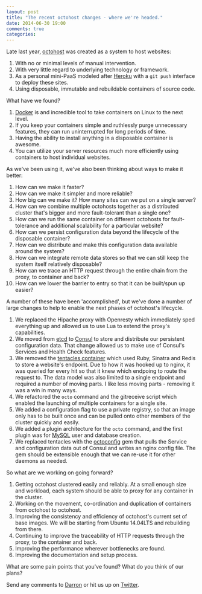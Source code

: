 ```yaml
---
layout: post
title: "The recent octohost changes - where we're headed."
date: 2014-06-30 19:00
comments: true
categories:
---
```


Late last year, [octohost](http://www.octohost.io) was created as a system to host websites:

1. With no or minimal levels of manual intervention.
2. With very little regard to underlying technology or framework.
3. As a personal mini-PaaS modeled after [Heroku](http://www.heroku.com) with a `git push` interface to deploy these sites.
4. Using disposable, immutable and rebuildable containers of source code.

What have we found?

1. [Docker](http://www.docker.io) is and incredible tool to take containers on Linux to the next level.
2. If you keep your containers simple and ruthlessly purge unnecessary features, they can run uninterrupted for long periods of time.
3. Having the ability to install anything in a disposable container is awesome.
4. You can utilize your server resources much more efficiently using containers to host individual websites.

As we've been using it, we've also been thinking about ways to make it better:

1. How can we make it faster?
2. How can we make it simpler and more reliable?
3. How big can we make it? How many sites can we put on a single server?
4. How can we combine multiple octohosts together as a distributed cluster that's bigger and more fault-tolerant than a single one?
5. How can we run the same container on different octohosts for fault-tolerance and additional scalability for a particular website?
6. How can we persist configuration data beyond the lifecycle of the disposable container?
7. How can we distribute and make this configuration data available around the system?
8. How can we integrate remote data stores so that we can still keep the system itself relatively disposable?
9. How can we trace an HTTP request through the entire chain from the proxy, to container and back?
10. How can we lower the barrier to entry so that it can be built/spun up easier?

A number of these have been 'accomplished', but we've done a number of large changes to help to enable the next phases of octohost's lifecycle.

1. We replaced the Hipache proxy with Openresty which immediately sped everything up and allowed us to use Lua to extend the proxy's capabilities.
2. We moved from [etcd](https://github.com/coreos/etcd) to [Consul](http://www.consul.io) to store and distribute our persistent configuration data. That change allowed us to make use of Consul's Services and Health Check features.
3. We removed the [tentacles container](https://github.com/octohost/tentacles) which used Ruby, Sinatra and Redis to store a website's endpoint. Due to how it was hooked up to nginx, it was queried for every hit so that it knew which endpoing to route the request to. The data model was also limited to a single endpoint and required a number of moving parts. I like less moving parts - removing it was a win in many ways.
4. We refactored the `octo` command and the gitreceive script which enabled the launching of multiple containers for a single site.
5. We added a configuration flag to use a private registry, so that an image only has to be built once and can be pulled onto other members of the cluster quickly and easily.
6. We added a plugin architecture for the `octo` command, and the first plugin was for [MySQL](https://github.com/octohost/mysql-plugin) user and database creation.
7. We replaced tentacles with the [octoconfig](https://github.com/octohost/octoconfig/) gem that pulls the Service and configuration data out of Consul and writes an nginx config file. The gem should be extensible enough that we can re-use it for other daemons as needed.

So what are we working on going forward?

1. Getting octohost clustered easily and reliably. At a small enough size and workload, each system should be able to proxy for any container in the cluster.
2. Working on the movement, co-ordination and duplication of containers from octohost to octohost.
3. Improving the consistency and efficiency of octohost's current set of base images. We will be starting from Ubuntu 14.04LTS and rebuilding from there.
4. Continuing to improve the traceability of HTTP requests through the proxy, to the container and back.
5. Improving the performance wherever bottlenecks are found.
6. Improving the documentation and setup process.

What are some pain points that you've found? What do you think of our plans?

Send any comments to [Darron](mailto:darron@froese.org) or hit us up on [Twitter](https://twitter.com/darron).
